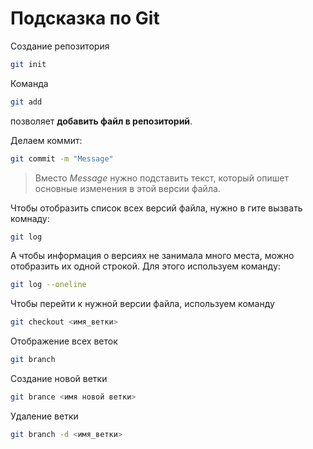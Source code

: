 # Подсказка по Git

Создание репозитория
```sh
git init
```

Команда 
```sh
git add
```
позволяет **добавить файл в репозиторий**.


Делаем коммит:
```sh
git commit -m "Message"
```
>Вместо *Message* нужно подставить текст, который опишет основные изменения в этой версии файла.


Чтобы отобразить список всех версий файла, нужно в гите вызвать комнаду:
```sh
git log
```
А чтобы информация о версиях не занимала много места, можно отобразить их одной строкой. Для этого используем команду:
```sh
git log --oneline
```
Чтобы перейти к нужной версии файла, используем команду
```sh
git checkout <имя_ветки>
```

Отображение всех веток
```sh
git branch
```

Создание новой ветки
```sh
git brance <имя новой ветки>
```

Удаление ветки
```sh
git branch -d <имя_ветки>
```
